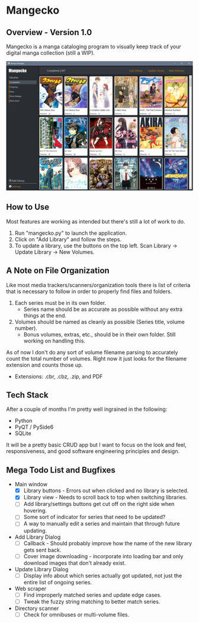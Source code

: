 # Mangecko

## Overview - Version 1.0

Mangecko is a manga cataloging program to visually keep track of your digital manga collection (still a WIP).

![Main screen](resources/main_screen.PNG)

## How to Use

Most features are working as intended but there's still a lot of work to do.

1. Run "mangecko.py" to launch the application.
2. Click on "Add Library" and follow the steps.
3. To update a library, use the buttons on the top left. Scan Library -> Update Library -> New Volumes.

## A Note on File Organization

Like most media trackers/scanners/organization tools there is list of criteria that is necessary to follow in order to properly find files and folders.

1. Each series must be in its own folder.
    * Series name should be as accurate as possible without any extra things at the end.
2. Volumes should be named as cleanly as possible (Series title, volume number).
    * Bonus volumes, extras, etc., should be in their own folder. Still working on handling this.

As of now I don't do any sort of volume filename parsing to accurately count the total number of volumes. Right now it just looks for the filename extension and counts those up.

* Extensions: .cbr, .cbz, .zip, and PDF

## Tech Stack

After a couple of months I'm pretty well ingrained in the following:

* Python
* PyQT / PySide6
* SQLite

It will be a pretty basic CRUD app but I want to focus on the look and feel, responsiveness, and good software engineering principles and design.

## Mega Todo List and Bugfixes

* Main window
  * [x] Library buttons - Errors out when clicked and no library is selected.
  * [x] Library view - Needs to scroll back to top when switching libraries.
  * [ ] Add library/settings buttons get cut off on the right side when hovering.
  * [ ] Some sort of indicator for series that need to be updated?
  * [ ] A way to manually edit a series and maintain that through future updating.

* Add Library Dialog
  * [ ] Callback - Should probably improve how the name of the new library gets sent back.
  * [ ] Cover image downloading - incorporate into loading bar and only download images that don't already exist.

* Update Library Dialog
  * [ ] Display info about which series actually got updated, not just the entire list of ongoing series.

* Web scraper
  * [ ] Find improperly matched series and update edge cases.
  * [ ] Tweak the fuzzy string matching to better match series.

* Directory scanner
  * [ ] Check for omnibuses or multi-volume files.
